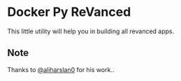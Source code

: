 # Docker Py ReVanced
This little utility will help you in building all revanced apps.

## Note
Thanks to [@aliharslan0](https://github.com/aliharslan0/pyrevanced) for his work..
